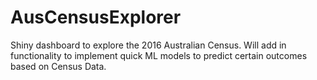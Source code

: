 # AusCensusExplorer
Shiny dashboard to explore the 2016 Australian Census. 
Will add in functionality to implement quick ML models to predict certain outcomes based on Census Data.
